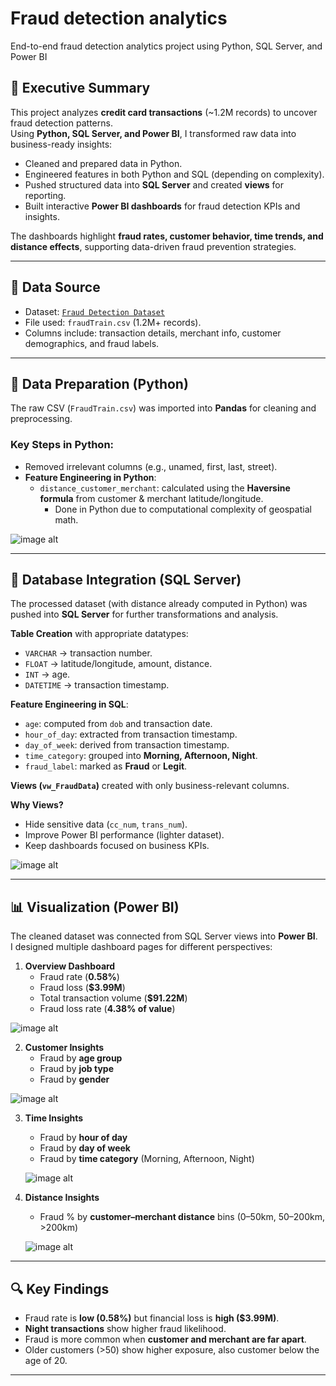 # Fraud detection analytics
End-to-end fraud detection analytics project using Python, SQL Server, and Power BI

## 📌 Executive Summary
This project analyzes **credit card transactions** (~1.2M records) to uncover fraud detection patterns.  
Using **Python, SQL Server, and Power BI**, I transformed raw data into business-ready insights:

- Cleaned and prepared data in Python.  
- Engineered features in both Python and SQL (depending on complexity).  
- Pushed structured data into **SQL Server** and created **views** for reporting.  
- Built interactive **Power BI dashboards** for fraud detection KPIs and insights.  

The dashboards highlight **fraud rates, customer behavior, time trends, and distance effects**, supporting data-driven fraud prevention strategies.  

---

## 🔹 Data Source
- Dataset: [`Fraud Detection Dataset`](https://www.kaggle.com/datasets/kartik2112/fraud-detection)  
- File used: `fraudTrain.csv` (1.2M+ records).  
- Columns include: transaction details, merchant info, customer demographics, and fraud labels.  

---

## 🔹 Data Preparation (Python)
The raw CSV (`FraudTrain.csv`) was imported into **Pandas** for cleaning and preprocessing.  

### Key Steps in Python:
- Removed irrelevant columns (e.g., unamed, first, last, street).  
- **Feature Engineering in Python**:
  - `distance_customer_merchant`: calculated using the **Haversine formula** from customer & merchant latitude/longitude.  
    - Done in Python due to computational complexity of geospatial math.
  
 ![image alt](https://github.com/Danyrex/fraud-detection-analytics/blob/ed95795b83c2d4b46341d338cbbe5eeab3738d38/Haverson%20_%20distance%20calc.jpg)

---

## 🔹 Database Integration (SQL Server)
The processed dataset (with distance already computed in Python) was pushed into **SQL Server** for further transformations and analysis.  

**Table Creation** with appropriate datatypes:
- `VARCHAR` → transaction number.  
- `FLOAT` → latitude/longitude, amount, distance.  
- `INT` → age.  
- `DATETIME` → transaction timestamp.  

**Feature Engineering in SQL**:
- `age`: computed from `dob` and transaction date.  
- `hour_of_day`: extracted from transaction timestamp.  
- `day_of_week`: derived from transaction timestamp.  
- `time_category`: grouped into **Morning, Afternoon, Night**.  
- `fraud_label`: marked as **Fraud** or **Legit**.  

**Views (`vw_FraudData`)** created with only business-relevant columns.

**Why Views?**
- Hide sensitive data (`cc_num`, `trans_num`).  
- Improve Power BI performance (lighter dataset).  
- Keep dashboards focused on business KPIs.  

 ![image alt](https://github.com/Danyrex/fraud-detection-analytics/blob/886f2c4c379bb5878534bb76d5f15704214b080a/Views.jpg)

---

## 📊 Visualization (Power BI)

The cleaned dataset was connected from SQL Server views into **Power BI**.  
I designed multiple dashboard pages for different perspectives:

1. **Overview Dashboard**
   - Fraud rate (**0.58%**)  
   - Fraud loss (**$3.99M**)  
   - Total transaction volume (**$91.22M**)  
   - Fraud loss rate (**4.38% of value**)  

 ![image alt](https://github.com/Danyrex/fraud-detection-analytics/blob/886f2c4c379bb5878534bb76d5f15704214b080a/Overview%20dashboard.jpg)

2. **Customer Insights**
   - Fraud by **age group**  
   - Fraud by **job type**  
   - Fraud by **gender**  

  ![image alt](https://github.com/Danyrex/fraud-detection-analytics/blob/886f2c4c379bb5878534bb76d5f15704214b080a/Customer%20insight.jpg
)

3. **Time Insights**
   - Fraud by **hour of day**  
   - Fraud by **day of week**  
   - Fraud by **time category** (Morning, Afternoon, Night)  

   ![image alt](https://github.com/Danyrex/fraud-detection-analytics/blob/886f2c4c379bb5878534bb76d5f15704214b080a/Time%20insight.jpg)

4. **Distance Insights**
   - Fraud % by **customer–merchant distance** bins (0–50km, 50–200km, >200km)   

   ![image alt](https://github.com/Danyrex/fraud-detection-analytics/blob/886f2c4c379bb5878534bb76d5f15704214b080a/Distance.jpg)

---

## 🔍 Key Findings
- Fraud rate is **low (0.58%)** but financial loss is **high ($3.99M)**.  
- **Night transactions** show higher fraud likelihood.  
- Fraud is more common when **customer and merchant are far apart**.  
- Older customers (>50) show higher exposure, also customer below the age of 20.

---
